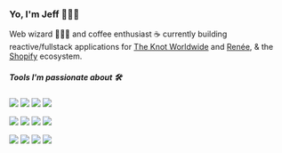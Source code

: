 ### Yo, I'm Jeff 👨🏻‍💻


Web wizard 🧙🏻‍♂️ and coffee enthusiast ☕️ currently building reactive/fullstack applications for [The Knot Worldwide](https://www.theknotww.com/) and [Renée](https://myrenee.io), & the [Shopify](https://shopify.com/) ecosystem.

##### Tools I'm passionate about 🛠

![](https://img.shields.io/badge/JavaScript-Vue-%2341B883)
![](https://img.shields.io/badge/Vue-Nuxt-%2341B883)
![](https://img.shields.io/badge/Vue-Gridsome-%2341B883)
![](https://img.shields.io/badge/CSS-tailwindcss-%2306B6D4)

![](https://img.shields.io/badge/JavaScript-React-%2361DBFB)
![](https://img.shields.io/badge/Javascript-Next-%23000)
![](https://img.shields.io/badge/React-Hydrogen-%234c0cf1)
![](https://img.shields.io/badge/Shopify-Liquid-%2389CEF2)

![](https://img.shields.io/badge/QueryLanguage-GraphQL-%23e535ab)
![](https://img.shields.io/badge/JavaScript-TypeScript-%232F74C0)
![](https://img.shields.io/badge/JavaScript-Webpack-%2389CEF2)
![](https://img.shields.io/badge/JavaScript-Jest-%2315C213)
